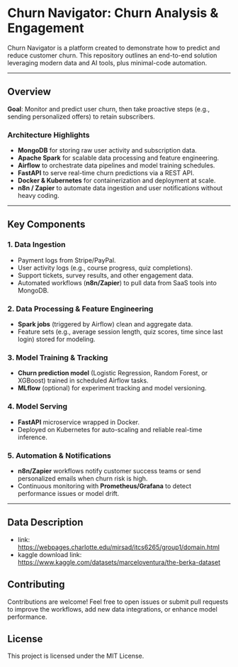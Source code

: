 # Churn Navigator: Churn Analysis & Engagement

Churn Navigator is a platform created to demonstrate how to predict and reduce customer churn. This repository outlines an end-to-end solution leveraging modern data and AI tools, plus minimal-code automation.

---

## Overview

**Goal**: Monitor and predict user churn, then take proactive steps (e.g., sending personalized offers) to retain subscribers.

### Architecture Highlights

- **MongoDB** for storing raw user activity and subscription data.  
- **Apache Spark** for scalable data processing and feature engineering.  
- **Airflow** to orchestrate data pipelines and model training schedules.  
- **FastAPI** to serve real-time churn predictions via a REST API.  
- **Docker & Kubernetes** for containerization and deployment at scale.  
- **n8n / Zapier** to automate data ingestion and user notifications without heavy coding.

---

## Key Components

### 1. Data Ingestion
- Payment logs from Stripe/PayPal.  
- User activity logs (e.g., course progress, quiz completions).  
- Support tickets, survey results, and other engagement data.  
- Automated workflows (**n8n/Zapier**) to pull data from SaaS tools into MongoDB.

### 2. Data Processing & Feature Engineering
- **Spark jobs** (triggered by Airflow) clean and aggregate data.  
- Feature sets (e.g., average session length, quiz scores, time since last login) stored for modeling.

### 3. Model Training & Tracking
- **Churn prediction model** (Logistic Regression, Random Forest, or XGBoost) trained in scheduled Airflow tasks.  
- **MLflow** (optional) for experiment tracking and model versioning.

### 4. Model Serving
- **FastAPI** microservice wrapped in Docker.  
- Deployed on Kubernetes for auto-scaling and reliable real-time inference.

### 5. Automation & Notifications
- **n8n/Zapier** workflows notify customer success teams or send personalized emails when churn risk is high.  
- Continuous monitoring with **Prometheus/Grafana** to detect performance issues or model drift.

---

## Data Description

- link: https://webpages.charlotte.edu/mirsad/itcs6265/group1/domain.html
- kaggle download link: https://www.kaggle.com/datasets/marceloventura/the-berka-dataset 

## Contributing
Contributions are welcome! Feel free to open issues or submit pull requests to improve the workflows, add new data integrations, or enhance model performance.

## License
This project is licensed under the MIT License.


